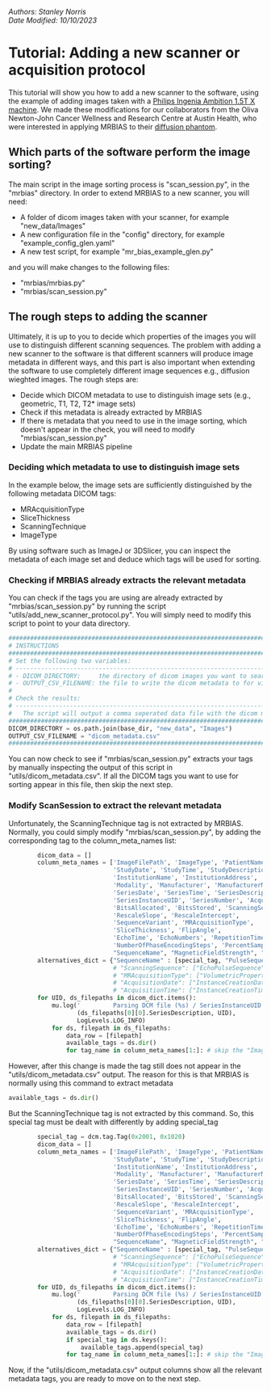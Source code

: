 *Authors: Stanley Norris &nbsp;&nbsp;&nbsp;&nbsp;&nbsp;&nbsp;&nbsp;&nbsp;&nbsp;&nbsp;&nbsp;&nbsp;&nbsp;&nbsp;&nbsp;&nbsp;&nbsp;&nbsp;&nbsp;&nbsp;&nbsp;&nbsp;&nbsp;&nbsp;&nbsp;&nbsp;&nbsp;&nbsp;&nbsp;&nbsp;&nbsp;&nbsp;&nbsp;&nbsp;&nbsp;&nbsp;&nbsp;&nbsp;&nbsp;&nbsp;&nbsp;&nbsp;&nbsp;&nbsp;&nbsp;&nbsp;&nbsp;&nbsp;&nbsp;&nbsp;&nbsp;&nbsp;&nbsp;&nbsp;&nbsp;&nbsp;&nbsp;&nbsp;&nbsp;&nbsp;&nbsp;&nbsp;&nbsp;&nbsp;&nbsp;&nbsp;&nbsp;&nbsp;&nbsp;&nbsp;&nbsp;&nbsp;&nbsp;&nbsp;&nbsp;&nbsp;&nbsp;&nbsp;&nbsp;&nbsp;&nbsp;&nbsp;&nbsp;&nbsp;&nbsp;&nbsp; Date Modified: 10/10/2023*

# Tutorial: Adding a new scanner or acquisition protocol
This tutorial will show you how to add a new scanner to the software, using the example of adding images taken with a [Philips Ingenia Ambition 1.5T X machine](https://www.philips.com.au/healthcare/product/HC781356/ingenia-ambition-excel-in-your-daily-mr-services-helium-free). We made these modifications for our collaborators from the Oliva Newton-John Cancer Wellness and Research Centre at Austin Health, who were interested in applying MRBIAS to their [diffusion phantom](https://qmri.com/product/diffusion-phantom/).

## Which parts of the software perform the image sorting?
The main script in the image sorting process is "scan_session.py", in the "mrbias" directory. In order to extend MRBIAS to a new scanner, you will need:
-	A folder of dicom images taken with your scanner, for example "new_data/Images"
-	A new configuration file in the "config" directory, for example "example_config_glen.yaml"
-	A new test script, for example "mr_bias_example_glen.py"

and you will make changes to the following files:
-	"mrbias/mrbias.py"
-	"mrbias/scan_session.py"

## The rough steps to adding the scanner
Ultimately, it is up to you to decide which properties of the images you will use to distinguish different scanning sequences. The problem with adding a new scanner to the software is that different scanners will produce image metadata in different ways, and this part is also important when extending the software to use completely different image sequences e.g., diffusion wieghted images. The rough steps are:
- Decide which DICOM metadata to use to distinguish image sets (e.g., geometric, T1, T2, T2* image sets)
- Check if this metadata is already extracted by MRBIAS
- If there is metadata that you need to use in the image sorting, which doesn't appear in the check, you will need to modify "mrbias/scan_session.py"
- Update the main MRBIAS pipeline

### Deciding which metadata to use to distinguish image sets
In the example below, the image sets are sufficiently distinguished by the following metadata DICOM tags:
- MRAcquisitionType
- SliceThickness
- ScanningTechnique
- ImageType

By using software such as ImageJ or 3DSlicer, you can inspect the metadata of each image set and deduce which tags will be used for sorting.

### Checking if MRBIAS already extracts the relevant metadata
You can check if the tags you are using are already extracted by "mrbias/scan_session.py" by running the script "utils/add_new_scanner_protocol.py". You will simply need to modify this script to point to your data directory.

```python
#################################################################################
# INSTRUCTIONS
#################################################################################
# Set the following two variables:
# -----------------------------------------------------------------------------
# - DICOM_DIRECTORY:     the directory of dicom images you want to search
# - OUTPUT_CSV_FILENAME: the file to write the dicom metadata to for viewing
#
# Check the results:
# -------------------------------------------------------------------------------
#   The script will output a comma seperated data file with the dicom metadata
#################################################################################
DICOM_DIRECTORY = os.path.join(base_dir, "new_data", "Images")
OUTPUT_CSV_FILENAME = "dicom_metadata.csv"
#################################################################################


```

You can now check to see if "mrbias/scan_session.py" extracts your tags by manually inspecting the output of this script in "utils/dicom_metadata.csv". If all the DICOM tags you want to use for sorting appear in this file, then skip the next step.

### Modify ScanSession to extract the relevant metadata
Unfortunately, the ScanningTechnique tag is not extracted by MRBIAS. Normally, you could simply modify "mrbias/scan_session.py", by adding the corresponding tag to the column_meta_names list:
```python
        dicom_data = []
        column_meta_names = ['ImageFilePath', 'ImageType', 'PatientName', 'PatientID', 'PatientBirthDate', 'PatientSex',
                             'StudyDate', 'StudyTime', 'StudyDescription', 'StudyInstanceUID',
                             'InstitutionName', 'InstitutionAddress', 'InstitutionalDepartmentName',
                             'Modality', 'Manufacturer', 'ManufacturerModelName', 'DeviceSerialNumber',
                             'SeriesDate', 'SeriesTime', 'SeriesDescription', 'ProtocolName',
                             'SeriesInstanceUID', 'SeriesNumber', 'AcquisitionDate', 'AcquisitionTime',
                             'BitsAllocated', 'BitsStored', 'ScanningSequence', 'ScanOptions',
                             'RescaleSlope', 'RescaleIntercept',
                             'SequenceVariant', 'MRAcquisitionType',
                             'SliceThickness', 'FlipAngle',
                             'EchoTime', 'EchoNumbers', 'RepetitionTime', 'PixelBandwidth',
                             'NumberOfPhaseEncodingSteps', 'PercentSampling', 'SliceLocation',
                             "SequenceName", "MagneticFieldStrength", "InversionTime", "ScanningTechnique", "DiffusionBValue"]
        alternatives_dict = {"SequenceName" : [special_tag, "PulseSequenceName"] }
                             # "ScanningSequence": ["EchoPulseSequence"], #[EchoPulseSequence"],
                             # "MRAcquisitionType": ["VolumetricProperties"],
                             # "AcquisitionDate": ["InstanceCreationDate", "ContentDate"],
                             # "AcquisitionTime": ["InstanceCreationTime", "ContentTime"]}
        for UID, ds_filepaths in dicom_dict.items():
            mu.log('         Parsing DCM file (%s) / SeriesInstanceUID: %s' %
                   (ds_filepaths[0][0].SeriesDescription, UID),
                   LogLevels.LOG_INFO)
            for ds, filepath in ds_filepaths:
                data_row = [filepath]
                available_tags = ds.dir()
                for tag_name in column_meta_names[1:]: # skip the "ImageFilePath"
```
However, after this change is made the tag still does not appear in the "utils/dicom_metadata.csv" output. The reason for this is that MRBIAS is normally using this command to extract metadata
```python
available_tags = ds.dir()
```
But the ScanningTechnique tag is not extracted by this command. So, this special tag must be dealt with differently by adding special_tag
```python
        special_tag = dcm.tag.Tag(0x2001, 0x1020)
        dicom_data = []
        column_meta_names = ['ImageFilePath', 'ImageType', 'PatientName', 'PatientID', 'PatientBirthDate', 'PatientSex',
                             'StudyDate', 'StudyTime', 'StudyDescription', 'StudyInstanceUID',
                             'InstitutionName', 'InstitutionAddress', 'InstitutionalDepartmentName',
                             'Modality', 'Manufacturer', 'ManufacturerModelName', 'DeviceSerialNumber',
                             'SeriesDate', 'SeriesTime', 'SeriesDescription', 'ProtocolName',
                             'SeriesInstanceUID', 'SeriesNumber', 'AcquisitionDate', 'AcquisitionTime',
                             'BitsAllocated', 'BitsStored', 'ScanningSequence', 'ScanOptions',
                             'RescaleSlope', 'RescaleIntercept',
                             'SequenceVariant', 'MRAcquisitionType',
                             'SliceThickness', 'FlipAngle',
                             'EchoTime', 'EchoNumbers', 'RepetitionTime', 'PixelBandwidth',
                             'NumberOfPhaseEncodingSteps', 'PercentSampling', 'SliceLocation',
                             "SequenceName", "MagneticFieldStrength", "InversionTime", "DiffusionBValue"]
        alternatives_dict = {"SequenceName" : [special_tag, "PulseSequenceName"] }
                             # "ScanningSequence": ["EchoPulseSequence"], #[EchoPulseSequence"],
                             # "MRAcquisitionType": ["VolumetricProperties"],
                             # "AcquisitionDate": ["InstanceCreationDate", "ContentDate"],
                             # "AcquisitionTime": ["InstanceCreationTime", "ContentTime"]}
        for UID, ds_filepaths in dicom_dict.items():
            mu.log('         Parsing DCM file (%s) / SeriesInstanceUID: %s' %
                   (ds_filepaths[0][0].SeriesDescription, UID),
                   LogLevels.LOG_INFO)
            for ds, filepath in ds_filepaths:
                data_row = [filepath]
                available_tags = ds.dir()
                if special_tag in ds.keys():
                    available_tags.append(special_tag)
                for tag_name in column_meta_names[1:]: # skip the "ImageFilePath"
```
Now, if the "utils/dicom_metadata.csv" output columns show all the relevant metadata tags, you are ready to move on to the next step.

### 

